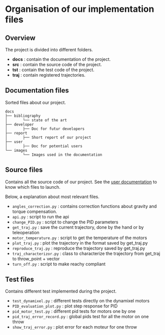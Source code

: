 # Organisation of our implementation files

## Overview
The project is divided into different folders.
- **docs** : contain the documentation of the project.
- **src** : contain the source code of the project.
- **tst** : contain the test code of the project.
- **traj** : contain registered trajectories.

## Documentation files
Sorted files about our project.
```
docs
├── bibliography
│       └── state of the art
├── developer
│       ├── Doc for futur developers
├── report
│       ├── Short report of our project
├── user
│       ├── Doc for potential users
└── images
        └── Images used in the documentation
```

## Source files
Contains all the source code of our project. 
See the [user documentation](../user/README.md) to know which files to launch.

Below, a explanation about most relevant files.
- `angles_correction.py` : contains correction functions about gravity and torque compensation.
- `api.py` : script to run the api
- `change_PID.py` : script to change the PID parameters
- `get_traj.py` : save the current trajectory, done by the hand or by teleoperation
- `motor_temperature.py` : script to get the temperature of the motors
- `plot_traj.py` : plot the trajectory in the format saved by get_traj.py
- `reproduce_traj.py` : reproduce the trajectory saved by get_traj.py
- `traj_characterizor.py` : class to characterize the trajectory from get_traj to throw_point + vector
- `turn_off.py` : script to make reachy compliant

## Test files
Contains different test implemented during the project.

- `test_dynamixel.py` : different tests directly on the dynamixel motors
- `PID_evaluation_plot.py` : plot step response for PID
- `pid_motor_test.py` : different pid tests for motors one by one
- `pid_traj_error_record.py` : global pids test for all the motor on one throw
- `show_traj_error.py` : plot error for each moteur for one throw
